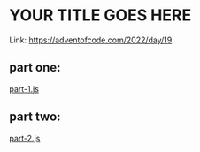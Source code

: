 # YOUR TITLE GOES HERE

Link: https://adventofcode.com/2022/day/19

## part one:
[part-1.js](part-1.js)

## part two:
[part-2.js](part-2.js)
